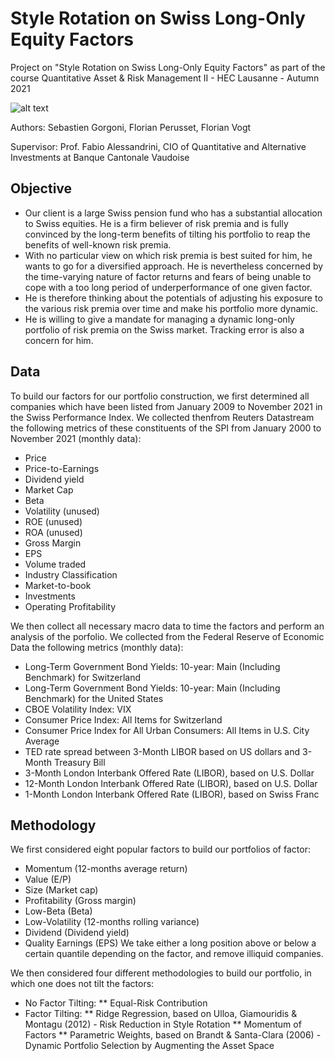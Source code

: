 # Style Rotation on Swiss Long-Only Equity Factors

Project on "Style Rotation on Swiss Long-Only Equity Factors" as part of the course Quantitative Asset & Risk Management II - HEC Lausanne - Autumn 2021

![alt text](https://camo.githubusercontent.com/c327657381291ed9f2e8866cb96ac4861431d9c244b7b14dcf4e1470cbf632da/68747470733a2f2f75706c6f61642e77696b696d656469612e6f72672f77696b6970656469612f636f6d6d6f6e732f7468756d622f612f61332f4845435f4c617573616e6e655f6c6f676f2e7376672f32393370782d4845435f4c617573616e6e655f6c6f676f2e7376672e706e67)

Authors: Sebastien Gorgoni, Florian Perusset, Florian Vogt

Supervisor: Prof. Fabio Alessandrini, CIO of Quantitative and Alternative Investments at Banque Cantonale Vaudoise

## Objective
* Our client is a large Swiss pension fund who has a substantial allocation to Swiss equities. He is a firm believer of risk premia and is fully convinced by the long-term benefits of tilting his portfolio to reap the benefits of well-known risk premia.
* With no particular view on which risk premia is best suited for him, he wants to go for a diversified approach. He is nevertheless concerned by the time-varying nature of factor returns and fears of being unable to cope with a too long period of underperformance of one given factor.
* He is therefore thinking about the potentials of adjusting his exposure to the various risk premia over time and make his portfolio more dynamic.
* He is willing to give a mandate for managing a dynamic long-only portfolio of risk premia on the Swiss market. Tracking error is also a concern for him.

## Data
To build our factors for our portfolio construction, we first determined all companies which have been listed from January 2009 to November 2021 in the Swiss Performance Index. We collected thenfrom Reuters Datastream the following metrics of these constituents of the SPI from January 2000 to November 2021 (monthly data):
* Price
* Price-to-Earnings
* Dividend yield
* Market Cap
* Beta
* Volatility (unused)
* ROE (unused)
* ROA (unused)
* Gross Margin 
* EPS
* Volume traded
* Industry Classification
* Market-to-book 
* Investments
* Operating Profitability
  
We then collect all necessary macro data to time the factors and 
perform an analysis of the porfolio. We collected from the Federal Reserve of 
Economic Data the following metrics (monthly data): 
* Long-Term Government Bond Yields: 10-year: Main (Including Benchmark) for Switzerland
* Long-Term Government Bond Yields: 10-year: Main (Including Benchmark) for the United States
* CBOE Volatility Index: VIX
* Consumer Price Index: All Items for Switzerland
* Consumer Price Index for All Urban Consumers: All Items in U.S. City Average
* TED rate spread between 3-Month LIBOR based on US dollars and 3-Month Treasury Bill
* 3-Month London Interbank Offered Rate (LIBOR), based on U.S. Dollar
* 12-Month London Interbank Offered Rate (LIBOR), based on U.S. Dollar
* 1-Month London Interbank Offered Rate (LIBOR), based on Swiss Franc

## Methodology
We first considered eight popular factors to build our portfolios of factor:
* Momentum (12-months average return)
* Value (E/P)
* Size (Market cap)
* Profitability (Gross margin)
* Low-Beta (Beta)
* Low-Volatility (12-months rolling variance)
* Dividend (Dividend yield)
* Quality Earnings (EPS)
We take either a long position above or below a certain quantile depending on the factor, and remove illiquid companies.

We then considered four different methodologies to build our portfolio, in which one does not tilt the factors:

* No Factor Tilting:
** Equal-Risk Contribution
* Factor Tilting:
** Ridge Regression, based on Ulloa, Giamouridis & Montagu (2012) - Risk Reduction in Style Rotation
** Momentum of Factors
** Parametric Weights, based on Brandt & Santa-Clara (2006) - Dynamic Portfolio Selection by Augmenting the Asset Space


